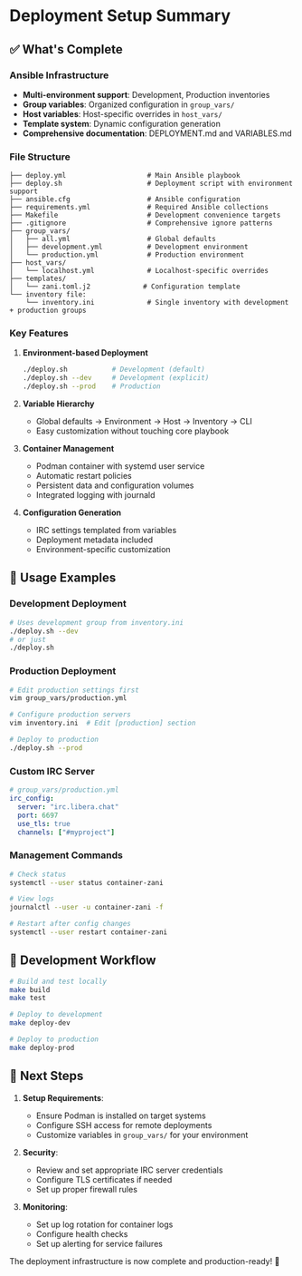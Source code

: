 # Deployment Setup Summary

## ✅ What's Complete

### **Ansible Infrastructure**
- **Multi-environment support**: Development, Production inventories
- **Group variables**: Organized configuration in `group_vars/`
- **Host variables**: Host-specific overrides in `host_vars/`
- **Template system**: Dynamic configuration generation
- **Comprehensive documentation**: DEPLOYMENT.md and VARIABLES.md

### **File Structure**
```
├── deploy.yml                    # Main Ansible playbook
├── deploy.sh                     # Deployment script with environment support
├── ansible.cfg                   # Ansible configuration
├── requirements.yml              # Required Ansible collections
├── Makefile                      # Development convenience targets
├── .gitignore                    # Comprehensive ignore patterns
├── group_vars/
│   ├── all.yml                   # Global defaults
│   ├── development.yml           # Development environment
│   └── production.yml            # Production environment
├── host_vars/
│   └── localhost.yml             # Localhost-specific overrides
├── templates/
│   └── zani.toml.j2             # Configuration template
└── inventory file:
    └── inventory.ini             # Single inventory with development + production groups
```

### **Key Features**

1. **Environment-based Deployment**
   ```bash
   ./deploy.sh           # Development (default)
   ./deploy.sh --dev     # Development (explicit)
   ./deploy.sh --prod    # Production
   ```

2. **Variable Hierarchy**
   - Global defaults → Environment → Host → Inventory → CLI
   - Easy customization without touching core playbook

3. **Container Management**
   - Podman container with systemd user service
   - Automatic restart policies
   - Persistent data and configuration volumes
   - Integrated logging with journald

4. **Configuration Generation**
   - IRC settings templated from variables
   - Deployment metadata included
   - Environment-specific customization

## 🚀 Usage Examples

### Development Deployment
```bash
# Uses development group from inventory.ini
./deploy.sh --dev
# or just
./deploy.sh
```

### Production Deployment
```bash
# Edit production settings first
vim group_vars/production.yml

# Configure production servers
vim inventory.ini  # Edit [production] section

# Deploy to production
./deploy.sh --prod
```

### Custom IRC Server
```yaml
# group_vars/production.yml
irc_config:
  server: "irc.libera.chat"
  port: 6697
  use_tls: true
  channels: ["#myproject"]
```

### Management Commands
```bash
# Check status
systemctl --user status container-zani

# View logs
journalctl --user -u container-zani -f

# Restart after config changes
systemctl --user restart container-zani
```

## 🔧 Development Workflow

```bash
# Build and test locally
make build
make test

# Deploy to development
make deploy-dev

# Deploy to production
make deploy-prod
```

## 📝 Next Steps

1. **Setup Requirements**:
   - Ensure Podman is installed on target systems
   - Configure SSH access for remote deployments
   - Customize variables in `group_vars/` for your environment

2. **Security**:
   - Review and set appropriate IRC server credentials
   - Configure TLS certificates if needed
   - Set up proper firewall rules

3. **Monitoring**:
   - Set up log rotation for container logs
   - Configure health checks
   - Set up alerting for service failures

The deployment infrastructure is now complete and production-ready! 🎉
